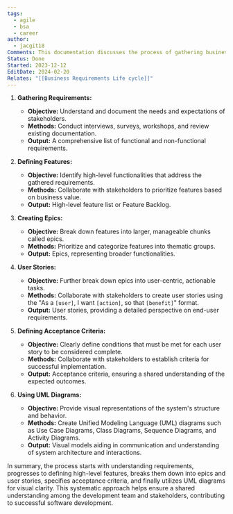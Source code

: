 ```yaml
---
tags:
  - agile
  - bsa
  - career
author:
  - jacgit18
Comments: This documentation discusses the process of gathering business requirements as BSA.
Status: Done
Started: 2023-12-12
EditDate: 2024-02-20
Relates: "[[Business Requirements Life cycle]]"
---
```

1. **Gathering Requirements:**
   - **Objective:** Understand and document the needs and expectations of stakeholders.
   - **Methods:** Conduct interviews, surveys, workshops, and review existing documentation.
   - **Output:** A comprehensive list of functional and non-functional requirements.

2. **Defining Features:**
   - **Objective:** Identify high-level functionalities that address the gathered requirements.
   - **Methods:** Collaborate with stakeholders to prioritize features based on business value.
   - **Output:** High-level feature list or Feature Backlog.

3. **Creating Epics:**
   - **Objective:** Break down features into larger, manageable chunks called epics.
   - **Methods:** Prioritize and categorize features into thematic groups.
   - **Output:** Epics, representing broader functionalities.

4. **User Stories:**
   - **Objective:** Further break down epics into user-centric, actionable tasks.
   - **Methods:** Collaborate with stakeholders to create user stories using the "As a `[user]`, I want `[action]`, so that `[benefit]`" format.
   - **Output:** User stories, providing a detailed perspective on end-user requirements.

5. **Defining Acceptance Criteria:**
   - **Objective:** Clearly define conditions that must be met for each user story to be considered complete.
   - **Methods:** Collaborate with stakeholders to establish criteria for successful implementation.
   - **Output:** Acceptance criteria, ensuring a shared understanding of the expected outcomes.

6. **Using UML Diagrams:**
   - **Objective:** Provide visual representations of the system's structure and behavior.
   - **Methods:** Create Unified Modeling Language (UML) diagrams such as Use Case Diagrams, Class Diagrams, Sequence Diagrams, and Activity Diagrams.
   - **Output:** Visual models aiding in communication and understanding of system architecture and interactions.

In summary, the process starts with understanding requirements, progresses to defining high-level features, breaks them down into epics and user stories, specifies acceptance criteria, and finally utilizes UML diagrams for visual clarity. This systematic approach helps ensure a shared understanding among the development team and stakeholders, contributing to successful software development.